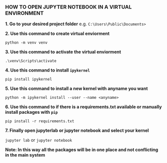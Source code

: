 ### HOW TO OPEN JUPYTER NOTEBOOK IN A VIRTUAL ENVIRONMENT

**1. Go to your desired project folder** 
    e.g. ```C:\Users\Public\Documents>```

**2. Use this command to create virtual enviorment**

```python -m venv venv```

**3. Use this command to activate the virtual enviorment**

```.\venv\Scripts\activate```

**4. Use this command to install ```ipykernel```**

```pip install ipykernel```

**5. Use this command to install a new kernel with anyname you want**

```python -m ipykernel install --user --name <anyname>```

**6. Use this command to if there is a requirements.txt available or manually install packages with ```pip```**


```pip install -r requirements.txt```

**7. Finally open jupyterlab or jupyter notebook and select your kernel**

``` jupyter lab ``` or ```jupyter notebook``` 


**Note: In this way all the packages will be in one place and not conflicting in the main system**
